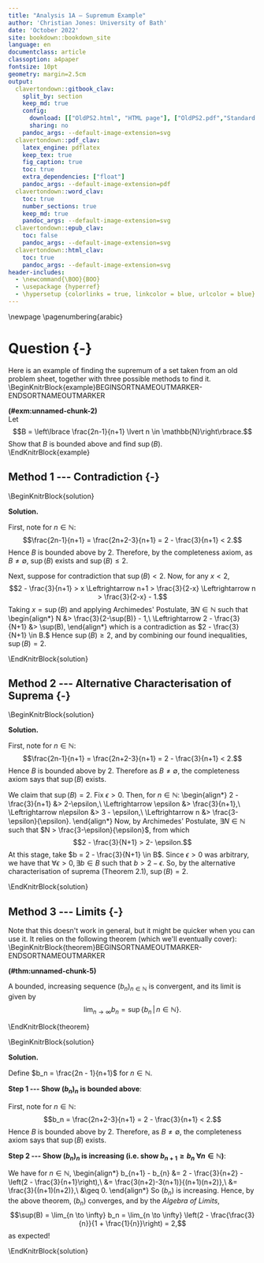 ```yaml
---
title: "Analysis 1A — Supremum Example"
author: 'Christian Jones: University of Bath'
date: 'October 2022'
site: bookdown::bookdown_site
language: en
documentclass: article
classoption: a4paper
fontsize: 10pt
geometry: margin=2.5cm
output:
  clavertondown::gitbook_clav:
    split_by: section
    keep_md: true
    config:
      download: [["OldPS2.html", "HTML page"], ["OldPS2.pdf","Standard print PDF"], ["OldPS2Clear.pdf","Clear print PDF"], ["OldPS2Large.pdf","Large print PDF"], ["OldPS2.docx","Accessible Word document"], ["OldPS2.epub","Accessible EPub book" ]]
      sharing: no
    pandoc_args: --default-image-extension=svg
  clavertondown::pdf_clav:
    latex_engine: pdflatex
    keep_tex: true
    fig_caption: true
    toc: true
    extra_dependencies: ["float"]
    pandoc_args: --default-image-extension=pdf
  clavertondown::word_clav:
    toc: true
    number_sections: true
    keep_md: true
    pandoc_args: --default-image-extension=svg
  clavertondown::epub_clav:
    toc: false
    pandoc_args: --default-image-extension=svg
  clavertondown::html_clav:
    toc: true
    pandoc_args: --default-image-extension=svg
header-includes:
  - \newcommand{\BOO}{BOO}
  - \usepackage {hyperref}
  - \hypersetup {colorlinks = true, linkcolor = blue, urlcolor = blue}
---
```

<!-- This is needed since I am working with svg files from mathcha.io. It converts the graphics files to something that can be used in the pdf files. Code taken from https://stackoverflow.com/questions/50165404/how-to-make-a-pdf-using-bookdown-including-svg-images/56044642#56044642 -->

\newpage
\pagenumbering{arabic}

# Question {-}
Here is an example of finding the supremum of a set taken from an old problem sheet, together with three possible methods to find it.
\BeginKnitrBlock{example}BEGINSORTNAMEOUTMARKER-ENDSORTNAMEOUTMARKER<div class="bookdown-example" custom-style="ExampleStyle" id="exm:unnamed-chunk-2"><span class="exm:unnamed-chunk-2" custom-style="NameStyle"><strong>(\#exm:unnamed-chunk-2) </strong></span><div>Let $$B = \left\lbrace \frac{2n-1}{n+1} \lvert n \in \mathbb{N}\right\rbrace.$$ Show that $B$ is bounded above and find $\sup(B).$</div></div>\EndKnitrBlock{example}

## Method 1 --- Contradiction {-}
\BeginKnitrBlock{solution}<div class="bookdown-solution" custom-style="ProofStyle"><span class="solution" custom-style="NameStyleItalics"><strong>Solution. </strong></span> <p>First, note for $n\in\mathbb{N}$: $$\frac{2n-1}{n+1} = \frac{2n+2-3}{n+1} = 2 - \frac{3}{n+1} < 2.$$ Hence $B$ is bounded above by $2$. Therefore, by the completeness axiom, as $B \neq \emptyset,$ $\sup(B)$ exists and $\sup(B) \leq 2.$

Next, suppose for contradiction that $\sup(B) < 2$. Now, for any $x < 2,$ $$2 - \frac{3}{n+1} > x \Leftrightarrow n+1 > \frac{3}{2-x} \Leftrightarrow n > \frac{3}{2-x} - 1.$$ Taking $x = \sup(B)$ and applying Archimedes\' Postulate, $\exists N \in \mathbb{N}$ such that
\begin{align*}
N &> \frac{3}{2-\sup(B)} - 1,\\
\Leftrightarrow 2 - \frac{3}{N+1} &> \sup(B),
\end{align*}
which is a contradiction as $2 - \frac{3}{N+1} \in B.$ Hence $\sup(B) \geq 2$, and by combining our found inequalities, $\sup(B)=2$.</p></div>\EndKnitrBlock{solution}

## Method 2 --- Alternative Characterisation of Suprema {-}

\BeginKnitrBlock{solution}<div class="bookdown-solution" custom-style="ProofStyle"><span class="solution" custom-style="NameStyleItalics"><strong>Solution. </strong></span> <p>First, note for $n\in\mathbb{N}$: $$\frac{2n-1}{n+1} = \frac{2n+2-3}{n+1} = 2 - \frac{3}{n+1} < 2.$$ Hence $B$ is bounded above by $2$. Therefore as $B \neq \emptyset,$ the completeness axiom says that $\sup(B)$ exists.

We claim that $\sup(B) = 2.$ Fix $\epsilon > 0.$ Then, for $n \in \mathbb{N}:$
\begin{align*}
2 - \frac{3}{n+1} &> 2-\epsilon,\\
\Leftrightarrow \epsilon &> \frac{3}{n+1},\\
\Leftrightarrow n\epsilon &> 3 - \epsilon,\\
\Leftrightarrow n &> \frac{3-\epsilon}{\epsilon}.
\end{align*}
Now, by Archimedes\' Postulate, $\exists N \in \mathbb{N}$ such that $N > \frac{3-\epsilon}{\epsilon}$, from which $$2 - \frac{3}{N+1} > 2- \epsilon.$$ At this stage, take $b = 2 - \frac{3}{N+1} \in B$. Since $\epsilon > 0$ was arbitrary, we have that $\forall \epsilon > 0, \exists b \in B$ such that $b > 2-\epsilon.$ So, by the alternative characterisation of suprema (Theorem 2.1), $\sup(B) = 2.$</p></div>\EndKnitrBlock{solution}

## Method 3 --- Limits {-}
Note that this doesn't work in general, but it might be quicker when you can use it. It relies on the following theorem (which we'll eventually cover):
\BeginKnitrBlock{theorem}BEGINSORTNAMEOUTMARKER-ENDSORTNAMEOUTMARKER<div class="bookdown-theorem" custom-style="TheoremStyle" id="thm:unnamed-chunk-5"><span class="thm:unnamed-chunk-5" custom-style="NameStyle"><strong>(\#thm:unnamed-chunk-5) </strong></span><p>A bounded, increasing sequence $(b_n)_{n \in \mathbb{N}}$ is convergent, and its limit is given by $$\lim_{n \to \infty} b_n = \sup\lbrace b_n \,\lvert\, n \in \mathbb{N} \rbrace.$$</p></div>\EndKnitrBlock{theorem}

\BeginKnitrBlock{solution}<div class="bookdown-solution" custom-style="ProofStyle"><span class="solution" custom-style="NameStyleItalics"><strong>Solution. </strong></span> <p>Define $b_n = \frac{2n - 1}{n+1}$ for $n \in \mathbb{N}$.

**Step 1 --- Show $(b_n)_n$ is bounded above**:
  
First, note for $n\in\mathbb{N}$: $$b_n = \frac{2n+2-3}{n+1} = 2 - \frac{3}{n+1} < 2.$$ Hence $B$ is bounded above by $2$. Therefore, as $B \neq \emptyset,$ the completeness axiom says that $\sup(B)$ exists.

**Step 2 --- Show $(b_n)_n$ is increasing (i.e. show $b_{n+1} \geq b_n \; \forall n \in \mathbb{N}$)**:
  
We have for $n \in \mathbb{N}$,
\begin{align*}
b_{n+1} - b_{n} &= 2 - \frac{3}{n+2} - \left(2 - \frac{3}{n+1}\right),\\
&= \frac{3(n+2)-3(n+1)}{(n+1)(n+2)},\\
&= \frac{3}{(n+1)(n+2)},\\
&\geq 0.
\end{align*}
So $(b_n)$ is increasing. Hence, by the above theorem, $(b_n)$ converges, and by the *Algebra of Limits*, $$\sup(B) = \lim_{n \to \infty} b_n = \lim_{n \to \infty} \left(2 - \frac{\frac{3}{n}}{1 + \frac{1}{n}}\right) = 2,$$
as expected!</p></div>\EndKnitrBlock{solution}

<!--chapter:end:index.Rmd-->

